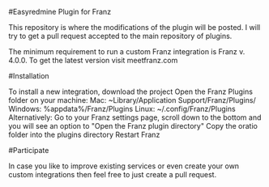 #Easyredmine Plugin for Franz

This repository is where the modifications of the plugin will be posted. I will try to get a pull request accepted to the main repository of plugins.

The minimum requirement to run a custom Franz integration is Franz v. 4.0.0. To get the latest version visit meetfranz.com

#Installation

To install a new integration, download the project
Open the Franz Plugins folder on your machine:
Mac: ~Library/Application Support/Franz/Plugins/
Windows: %appdata%/Franz/Plugins
Linux: ~/.config/Franz/Plugins
Alternatively: Go to your Franz settings page, scroll down to the bottom and you will see an option to "Open the Franz plugin directory"
Copy the oratio folder into the plugins directory
Restart Franz

#Participate

In case you like to improve existing services or even create your own custom integrations then feel free to just create a pull request.
